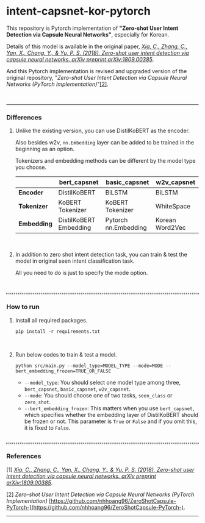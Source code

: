 # intent-capsnet-kor-pytorch
This repository is Pytorch implementation of **"Zero-shot User Intent Detection via Capsule Neural Networks"**, especially for Korean.



Details of this model is available in the original paper, [*Xia, C., Zhang, C., Yan, X., Chang, Y., & Yu, P. S. (2018). Zero-shot user intent detection via capsule neural networks. arXiv preprint arXiv:1809.00385*](https://arxiv.org/abs/1809.00385).

And this Pytorch implementation is revised and upgraded version of the original repository, "*Zero-shot User Intent Detection via Capsule Neural Networks (PyTorch Implementation)*"[[2]](#2).

<br/>

---

### Differences

1. Unlike the existing version, you can use DistilKoBERT as the encoder. 

   Also besides w2v, `nn.Embedding` layer can be added to be trained in the beginning as an option.

   Tokenizers and embedding methods can be different by the model type you choose.

   |               | **bert_capsnet**       | **basic_capsnet**    | **w2v_capsnet** |
   | ------------- | ---------------------- | -------------------- | --------------- |
   | **Encoder**   | DistilKoBERT           | BiLSTM               | BiLSTM          |
   | **Tokenizer** | KoBERT Tokenizer       | KoBERT Tokenizer     | WhiteSpace      |
   | **Embedding** | DistilKoBERT Embedding | Pytorch nn.Embedding | Korean Word2Vec |

   <br/>

2. In addition to zero shot intent detection task, you can train & test the model in original seen intent classification task.

   All you need to do is just to specify the mode option.

<br/>

<hr style="background: transparent; border: 0.5px dashed;"/>

### How to run

1. Install all required packages.

   ```shell
   pip install -r requirements.txt
   ```

   <br/>

2. Run below codes to train & test a model.

   ```shell
   python src/main.py --model_type=MODEL_TYPE --mode=MODE --bert_embedding_frozen=TRUE_OR_FALSE
   ```

   - `--model_type`: You should select one model type among three, `bert_capsnet`, `basic_capsnet`, `w2v_capsnet`.
   - `--mode`: You should choose one of two tasks, `seen_class` or `zero_shot`.
   - `--bert_embedding_frozen`: This matters when you use `bert_capsnet`, which specifies whether the embedding layer of DistilKoBERT should be frozen or not. This parameter is `True` or `False` and if you omit this, it is fixed to `False`.
   
   <br/>

<hr style="background: transparent; border: 0.5px dashed;"/>

### References

<a id="1">[1]</a> 
[*Xia, C., Zhang, C., Yan, X., Chang, Y., & Yu, P. S. (2018). Zero-shot user intent detection via capsule neural networks. arXiv preprint arXiv:1809.00385*](https://arxiv.org/abs/1809.00385).

<a id="2">[2]</a> 
*Zero-shot User Intent Detection via Capsule Neural Networks (PyTorch Implementation)* [https://github.com/nhhoang96/ZeroShotCapsule-PyTorch-](https://github.com/nhhoang96/ZeroShotCapsule-PyTorch-).

---

